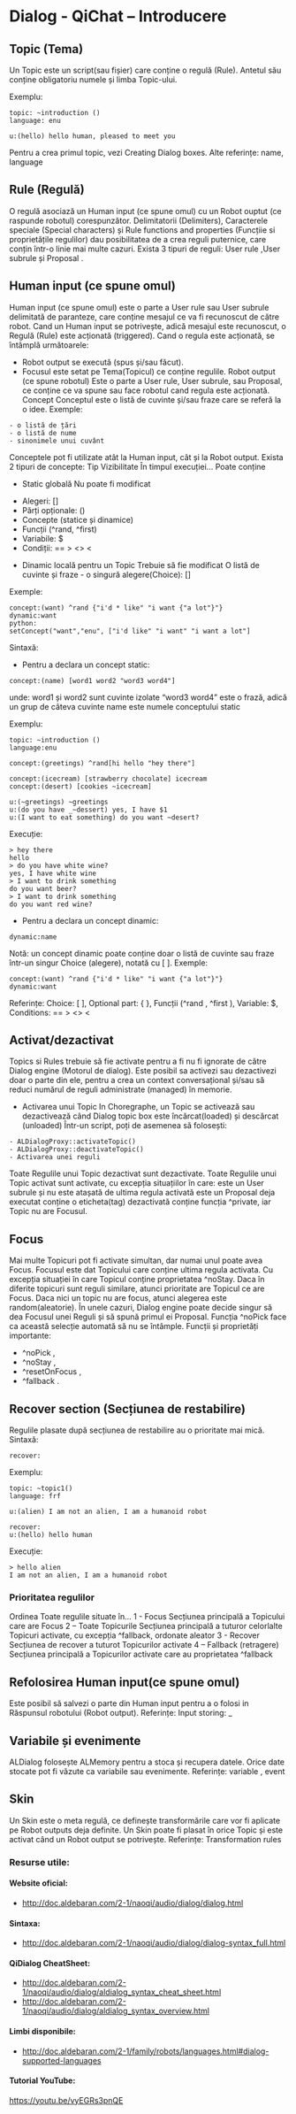 # Dialog - QiChat – Introducere


## Topic (Tema)
Un Topic este un script(sau fișier) care conține o regulă (Rule).
Antetul său conține obligatoriu numele și limba Topic-ului.

Exemplu:
```
topic: ~introduction ()
language: enu

u:(hello) hello human, pleased to meet you
```
Pentru a crea primul topic, vezi Creating Dialog boxes.
Alte referințe:  name,  language

## Rule (Regulă)

O regulă asociază un Human input (ce spune omul) cu un Robot ouptut (ce raspunde robotul) corespunzător.
Delimitatorii (Delimiters), Caracterele speciale (Special characters) și Rule functions and properties (Funcțiie si proprietățile regulilor) dau posibilitatea de a crea reguli puternice, care conțin într-o linie mai multe cazuri.
Exista 3 tipuri de reguli: User rule ,User subrule și Proposal . 



## Human input (ce spune omul)
Human input (ce spune omul) este o parte a User rule sau User subrule delimitată de paranteze, care conține mesajul ce va fi recunoscut de către robot.
Cand un Human input se potrivește, adică mesajul este recunoscut, o Regulă (Rule) este acționată (triggered).
Cand o regula este acționată, se întâmplă următoarele:
- Robot output se execută (spus și/sau făcut).
- Focusul este setat pe Tema(Topicul) ce conține regulile.
Robot output (ce spune robotul)
Este o parte a User rule, User subrule, sau Proposal, ce conține ce va spune sau face robotul cand regula este acționată. 
Concept
Conceptul este o listă de cuvinte și/sau fraze care se referă la o idee.
Exemple:
```
- o listă de țări
- o listă de nume
- sinonimele unui cuvânt
```
Conceptele pot fi utilizate atât la Human input, cât și la Robot output.
Exista 2 tipuri de concepte:
Tip
Vizibilitate
În timpul execuției...
Poate conține
* Static
globală
Nu poate fi modificat
- Alegeri: []
- Părți opționale: ()
- Concepte (statice și dinamice)
- Funcții (^rand, ^first)
- Variabile: $
- Condiții:  == > <> <
* Dinamic
locală pentru un Topic
Trebuie să fie modificat
O listă de cuvinte și fraze - o singură alegere(Choice): []


Exemple:
```
concept:(want) ^rand {"i'd * like" "i want {"a lot"}"}
dynamic:want
python:
setConcept("want","enu", ["i'd like" "i want" "i want a lot"]
```
Sintaxă:
- Pentru a declara un concept static:
```
concept:(name) [word1 word2 "word3 word4"]
```

unde:
word1 și word2 sunt cuvinte izolate
“word3 word4” este o frază, adică un grup de câteva cuvinte
name este numele conceptului static

Exemplu:
```
topic: ~introduction ()
language:enu

concept:(greetings) ^rand[hi hello "hey there"]

concept:(icecream) [strawberry chocolate] icecream
concept:(desert) [cookies ~icecream]

u:(~greetings) ~greetings
u:(do you have _~dessert) yes, I have $1
u:(I want to eat something) do you want ~desert?
```

Execuție:
```
> hey there
hello
> do you have white wine?
yes, I have white wine
> I want to drink something
do you want beer?
> I want to drink something
do you want red wine?
```




- Pentru a declara un concept dinamic:
```
dynamic:name
```
Notă: un concept dinamic poate conține doar o listă de cuvinte sau fraze într-un singur Choice (alegere), notată cu [ ].
Exemple:
```
concept:(want) ^rand {"i'd * like" "i want {"a lot"}"}
dynamic:want
```

Referințe: Choice: [ ], Optional part: { }, Funcții (^rand , ^first ), Variable: $, Conditions: == > <> <

## Activat/dezactivat
Topics si Rules trebuie să fie activate pentru a fi nu fi ignorate de către Dialog engine (Motorul de dialog). 
Este posibil sa activezi sau dezactivezi doar o parte din ele, pentru a crea un context conversațional și/sau să reduci numărul de reguli administrate (managed) în memorie.
- Activarea unui Topic
In Choregraphe, un Topic se activează sau dezactivează când Dialog topic box este încărcat(loaded) și descărcat (unloaded)
Într-un script, poți de asemenea să folosești:
```
- ALDialogProxy::activateTopic()
- ALDialogProxy::deactivateTopic()
- Activarea unei reguli
```
Toate Regulile unui Topic dezactivat sunt dezactivate.
Toate Regulile unui Topic activat sunt activate, cu excepția situațiilor în care:
este un User subrule și nu este atașată de ultima regula activată
este un Proposal deja executat
conține o eticheta(tag) dezactivată
conține funcția ^private, iar Topic nu are Focusul.

## Focus
Mai multe Topicuri pot fi activate simultan, dar numai unul poate avea Focus.
Focusul este dat Topicului care conține ultima regula activata. Cu excepția situației în care Topicul conține proprietatea ^noStay.
Daca în diferite topicuri sunt reguli similare, atunci prioritate are Topicul ce are Focus.
Daca nici un topic nu are focus, atunci alegerea este random(aleatorie).
În unele cazuri, Dialog engine poate decide singur să dea Focusul unei Reguli și să spună primul ei Proposal. 
Funcția ^noPick face ca această selecție automată să nu se întâmple.
Funcții și proprietăți importante:
- ^noPick ,
- ^noStay ,
- ^resetOnFocus ,
- ^fallback .

## Recover section (Secțiunea de restabilire)
Regulile plasate după secțiunea de restabilire au o prioritate mai mică.
Sintaxă:
```
recover:
```
Exemplu:

```
topic: ~topic1()
language: frf

u:(alien) I am not an alien, I am a humanoid robot

recover:
u:(hello) hello human
```

Execuție:
```
> hello alien
I am not an alien, I am a humanoid robot
```

### Prioritatea regulilor
Ordinea
Toate regulile situate în...
1 - Focus
Secțiunea principală a Topicului care are Focus
2 – Toate Topicurile
Secțiunea principală a tuturor celorlalte Topicuri activate, cu excepția ^fallback, ordonate aleator 
3 - Recover
Secțiunea de recover a tuturot Topicurilor activate
4 – Fallback (retragere)
Secțiunea principală a Topicurilor activate care au proprietatea ^fallback 

## Refolosirea Human input(ce spune omul)
Este posibil să salvezi o parte din Human input pentru a o folosi in Răspunsul robotului (Robot output).
Referințe:  Input storing: _ 


## Variabile și evenimente
ALDialog folosește ALMemory pentru a stoca și recupera datele.
Orice date stocate pot fi văzute ca variabile sau evenimente.
Referințe: variable , event 
 
## Skin 
Un Skin este o meta regulă, ce definește transformările care vor fi aplicate pe Robot outputs deja definite.
Un Skin poate fi plasat în orice Topic și este activat când un Robot output se potrivește.
Referințe: Transformation rules
 

### Resurse utile:
#### Website oficial:
- http://doc.aldebaran.com/2-1/naoqi/audio/dialog/dialog.html
#### Sintaxa:
- http://doc.aldebaran.com/2-1/naoqi/audio/dialog/dialog-syntax_full.html
#### QiDialog CheatSheet:
* http://doc.aldebaran.com/2-1/naoqi/audio/dialog/aldialog_syntax_cheat_sheet.html
* http://doc.aldebaran.com/2-1/naoqi/audio/dialog/aldialog_syntax_overview.html
#### Limbi disponibile:
- http://doc.aldebaran.com/2-1/family/robots/languages.html#dialog-supported-languages
#### Tutorial YouTube:
https://youtu.be/vyEGRs3pnQE
